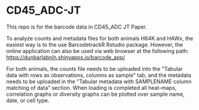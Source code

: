 # CD45_ADC-JT
This repo is for the barcode data in CD45_ADC JT Paper. 

To analyze counts and metadata files for both animals H64K and HAWx,  the easiest way is to the use BarcodetrackR Rstudio package. However, the online application can also be used via web browser at the following path: https://dunbarlabnih.shinyapps.io/barcode_app/ 

For both animals, the counts file needs to be uploaded into the "Tabular data with rows as observations, columns as sample" tab, and the metadata needs to be uploaded in the "Tabular metadata with SAMPLENAME column matching of data" section. When loading is completed all heat-maps, correlation graphs or diversity graphs can be plotted over sample name, date, or cell type. 
